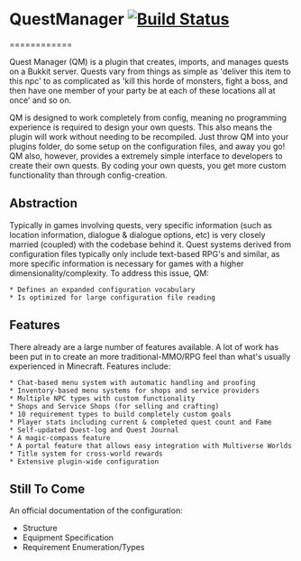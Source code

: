 # QuestManager [![Build Status](https://api.travis-ci.org/Dove-Bren/QuestManager.svg)](https://travis-ci.org/Dove-Bren/QuestManager)
============

Quest Manager (QM) is a plugin that creates, imports, and manages quests on a Bukkit server.  Quests vary from things as simple as 'deliver this item to this npc' to as complicated as 'kill this horde of monsters, fight a boss, and then have one member of your party be at each of these locations all at once' and so on. 

QM is designed to work completely from config, meaning no programming experience is required to design your own quests. This also means the plugin will work without needing to be recompiled. Just throw QM into your plugins folder, do some setup on the configuration files, and away you go!
QM also, however, provides a extremely simple interface to developers to create their own quests. By coding your own quests, you get more custom functionality than through config-creation.

Abstraction
-----------

Typically in games involving quests, very specific information (such as location information, dialogue & dialogue options, etc) is very closely married (coupled) with the codebase behind it. Quest systems derived from configuration files typically only include text-based RPG's and similar, as more specific information is necessary for games with a higher dimensionality/complexity. To address this issue, QM:

    * Defines an expanded configuration vocabulary
    * Is optimized for large configuration file reading

Features
--------

There already are a large number of features available. A lot of work has been put in to create an more traditional-MMO/RPG feel than what's usually experienced in Minecraft. Features include:

    * Chat-based menu system with automatic handling and proofing
    * Inventory-based menu systems for shops and service providers
    * Multiple NPC types with custom functionality
    * Shops and Service Shops (for selling and crafting)
    * 10 requirement types to build completely custom goals
    * Player stats including current & completed quest count and Fame
    * Self-updated Quest-log and Quest Journal
    * A magic-compass feature
    * A portal feature that allows easy integration with Multiverse Worlds
    * Title system for cross-world rewards
    * Extensive plugin-wide configuration


Still To Come
-------------

An official documentation of the configuration:

- Structure
- Equipment Specification
- Requirement Enumeration/Types
